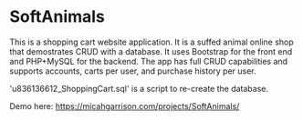 # SoftAnimals
This is a shopping cart website application. It is a suffed animal online shop that demostrates CRUD with a database.
It uses Bootstrap for the front end and PHP+MySQL for the backend.
The app has full CRUD capabilities and supports accounts, carts per user, and purchase history per user.

'u836136612_ShoppingCart.sql' is a script to re-create the database.

Demo here:
https://micahgarrison.com/projects/SoftAnimals/
